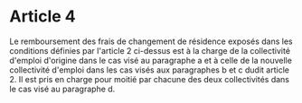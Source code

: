 # Article 4

Le remboursement des frais de changement de résidence exposés dans les conditions définies par l'article 2 ci-dessus est à la charge de la collectivité d'emploi d'origine dans le cas visé au paragraphe a et à celle de la nouvelle collectivité d'emploi dans les cas visés aux paragraphes b et c dudit article 2. Il est pris en charge pour moitié par chacune des deux collectivités dans le cas visé au paragraphe d.
